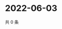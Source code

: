 # 2022-06-03

共 0 条

<!-- BEGIN WEIBO -->
<!-- 最后更新时间 Fri Jun 03 2022 22:13:54 GMT+0800 (China Standard Time) -->

<!-- END WEIBO -->
